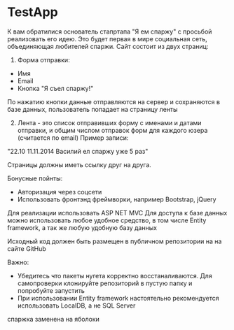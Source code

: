 # TestApp

К вам обратилися основатель стапртапа "Я ем спаржу" с просьбой реализовать его идею. Это будет первая
в мире социальная сеть, объединяющая любителей спаржи. Сайт состоит из двух страниц:

1) Форма отправки:
 - Имя
 - Email
 - Кнопка "Я съел спаржу!"

 По нажатию кнопки данные отправляются на сервер и сохраняются в базе данных, пользователь попадает на страницу ленты

 2) Лента - это список отправивших форму с именами и датами отправки, и общим числом отправок форм для каждого юзера (считается по email) Пример записи:

 "22.10 11.11.2014 Василий ел спаржу уже 5 раз"

Страницы должны иметь ссылку друг на друга.

Бонусные пойнты:
- Авторизация через соцсети
- Использовать фронтэнд фреймворки, например Bootstrap, jQuery

Для реализации использовать ASP NET MVC Для доступа к базе данных можно использовать любое удобное средство, в том числе Entity framework, а так же любую удобную базу данных

Исходный код должен быть размещен в публичном репозитории на на сайте GitHub

Важно:
- Убедитесь что пакеты нугета корректно восстаналиваются. Для самопроверки клонируйте репозиторий в пустую папку и попробуйте запустить
- При использовании Entity framework настоятельно рекомендуется использовать LocalDB, а не SQL Server


спаржка заменена на яболоки
